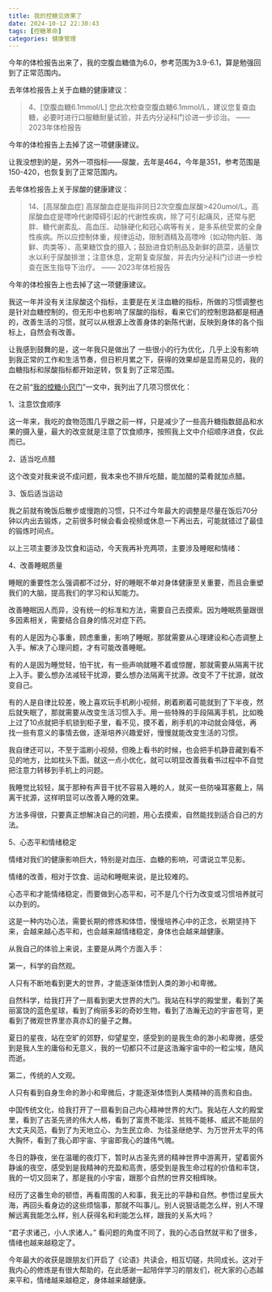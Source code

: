 ```yaml
---
title: 我的控糖见效果了
date: 2024-10-12 22:30:43
tags: [控糖革命]
categories: 健康管理
---
```

今年的体检报告出来了，我的空腹血糖值为6.0，参考范围为3.9-6.1，算是勉强回到了正常范围内。

去年体检报告上关于血糖的健康建议：

> 4、[空腹血糖6.1mmol/L]
> 您此次检查空腹血糖6.1mmol/L，建议您复查血糖，必要时进行口服糖耐量试验，并去内分泌科门诊进一步诊治。
> —— 2023年体检报告

今年的体检报告上去掉了这一项健康建议。

让我没想到的是，另外一项指标——尿酸，去年是464，今年是351，参考范围是150-420，也恢复到了正常范围内。

去年体检报告上关于尿酸的健康建议：

> 14、[高尿酸血症]
> 高尿酸血症是指非同日2次空腹血尿酸>420umol/L。高尿酸血症是嘌呤代谢障碍引起的代谢性疾病，除了可引起痛风，还常与肥胖、糖代谢紊乱、高血压、动脉硬化和冠心病等有关，是多系统受累的全身性疾病。所以应控制体重，规律运动，限制酒精及高嘌呤（如动物内脏、海鲜、肉类等）、高果糖饮食的摄入；鼓励进食奶制品及新鲜的蔬菜，适量饮水以利于尿酸排泄；注意休息，定期复查尿酸，并去内分泌科门诊进一步检查在医生指导下治疗。
> —— 2023年体检报告

今年的体检报告上也去掉了这一项健康建议。

我这一年并没有关注尿酸这个指标，主要是在关注血糖的指标，所做的习惯调整也是针对血糖控制的，但无形中也影响了尿酸的指标，看来它们的控制思路都是相通的，改善生活的习惯，就可以从根源上改善身体的新陈代谢，反映到身体的各个指标上，自然会有改善。

让我感到鼓舞的是，这一年我只是做出了 一些很小的行为优化，几乎上没有影响到我正常的工作和生活节奏，但日积月累之下，获得的效果却是显而易见的，我的血糖指标和尿酸指标都开始逆转，恢复到了正常范围。

在之前“[我的控糖小窍门](/2024/08/23/我的控糖小窍门/)”一文中，我列出了几项习惯优化：

1、注意饮食顺序

这一年来，我吃的食物范围几乎跟之前一样，只是减少了一些高升糖指数甜品和水果的摄入量，最大的改变就是注意了饮食顺序，按照我上文中介绍顺序进食，仅此而已。

2、适当吃点醋

这个改变对我来说不成问题，我本来也不排斥吃醋，能加醋的菜肴就加点醋。

3、饭后适当运动

我之前就有晚饭后散步或慢跑的习惯，只不过今年最大的调整是尽量在饭后70分钟以内出去锻炼，之前很多时候会看会视频或休息一下再出去，可能就错过了最佳的锻炼时间点。

以上三项主要涉及饮食和运动，今天我再补充两项，主要涉及睡眠和情绪：

4、改善睡眠质量

睡眠的重要性怎么强调都不过分，好的睡眠不单对身体健康至关重要，而且会重塑我们的大脑，提高我们的学习和认知能力。

改善睡眠因人而异，没有统一的标准和方法，需要自己去摸索。因为睡眠质量跟很多因素相关，需要结合自身的情况对症下药。

有的人是因为心事重，顾虑重重，影响了睡眠，那就需要从心理建设和心态调整上入手。解决了心理问题，才有可能改善睡眠。

有的人是因为睡觉轻，怕干扰，有一些声响就睡不着或惊醒，那就需要从隔离干扰上入手。要么想办法减轻干扰源，要么想办法隔离干扰源。改变不了干扰源，就改变自己。

有的人是自律比较差，晚上喜欢玩手机刷小视频，刷着刷着可能就到了下半夜，然后就失眠了，那就需要从改变生活习惯入手。用一些特殊的手段隔离手机，比如晚上过了10点就把手机锁到柜子里，看不见，摸不着，刷手机的冲动就会降低，再找一些有意义的事情去做，逐渐培养兴趣爱好，慢慢就能改变生活的习惯。

我自律还可以，不至于滥刷小视频，但晚上看书的时候，也会把手机静音藏到看不见的地方，比如枕头下面。就这一点小优化，就可以明显改善我看书过程中不自觉把注意力转移到手机上的问题。

我睡觉比较轻，属于那种有声音干扰不容易入睡的人，就买一些防噪耳塞戴上，隔离干扰源，这样明显可以改善入睡的效果。

方法多得很，只要真正想解决自己的问题，用心去摸索，自然能找到适合自己的方法。

5、心态平和情绪稳定

情绪对我们的健康影响巨大，特别是对血压、血糖的影响，可谓说立竿见影。

情绪的改善，相对于饮食、运动和睡眠来说，是比较难的。

心态平和才能情绪稳定，而要做到心态平和，可不是几个行为改变或习惯培养就可以办到的。

这是一种内功心法，需要长期的修炼和体悟，慢慢培养心中的正念，长期坚持下来，会越来越心态平和，也会越来越情绪稳定，身体也会越来越健康。

从我自己的体验上来说，主要是从两个方面入手：

第一，科学的自然观。

人只有不断地看到更大的世界，才能逐渐体悟到人类的渺小和卑微。

自然科学，给我打开了一扇看到更大世界的大门。我站在科学的殿堂里，看到了美丽富饶的蓝色星球，看到了绚丽多彩的奇妙生物，看到了浩瀚无边的宇宙苍穹，更看到了微观世界里亦真亦幻的量子之舞。

夏日的星夜，站在空旷的郊野，仰望星空，感受到的是我生命的渺小和卑微，感受到是我人生的庸俗和无意义，我的一切都只不过是这浩瀚宇宙中的一粒尘埃，随风而逝。

第二，传统的人文观。

人只有看到自身生命的渺小和卑微后，才能逐渐体悟到人类精神的高贵和自由。

中国传统文化，给我打开了一扇看到自己内心精神世界的大门。我站在人文的殿堂里，看到了古圣先贤的伟大人格，看到了富贵不能淫、贫贱不能移、威武不能屈的大丈夫风范，看到了为天地立心、为生民立命、为往圣继绝学、为万世开太平的伟大胸怀，看到了我心即宇宙、宇宙即我心的雄伟气魄。

冬日的静夜，坐在温暖的夜灯下，暂时从古圣先贤的精神世界中游离开，望着窗外静谧的夜空，感受到是我精神的充盈和高贵，感受到是我生命过程的价值和丰饶，我的一切又回来了，那是我的小宇宙，跟那个自然的世界交相辉映。

经历了这番生命的顿悟，再看周围的人和事，我无比的平静和自然。参悟过星辰大海，再回头看身边的这些烦恼事，那就不叫事儿。别人说狠话能怎么样，别人不理解远离我能怎么样，别人获得名和利能怎么样，跟我的关系大吗？

“君子求诸己，小人求诸人。” 看问题的角度不同了，我的心态自然就平和了很多，情绪也越来越稳定了。

今年最大的收获是跟朋友们开启了《论语》共读会，相互切磋，共同成长。这对于我内心的修炼是有很大帮助的，在此感谢一起陪伴学习的朋友们，祝大家的心态越来平和，情绪越来越稳定，身体越来越健康。
